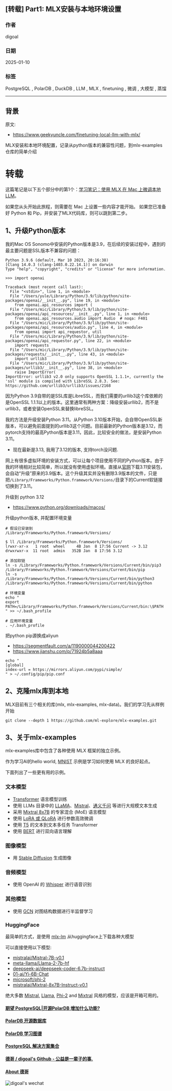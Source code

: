 ## [转载] Part1: MLX安装与本地环境设置    
                                                                                                
### 作者                                                                    
digoal                                                                    
                                                                           
### 日期                                                                         
2025-01-10                                                          
                                                                        
### 标签                                                                      
PostgreSQL , PolarDB , DuckDB , LLM , MLX , finetuning , 微调 , 大模型 , 蒸馏     
                                                                                               
----                                                                        
                                                                                      
## 背景    
原文:   
- https://www.geekyuncle.com/finetuning-local-llm-with-mlx/  
  
MLX安装和本地环境配置，记录从python版本的兼容性问题，到mlx-examples仓库的简单介绍  
  
# 转载  
  
这篇笔记是以下五个部分中的第1个：[学习笔记：使用 MLX 在 Mac 上微调本地 LLM](../202501/20250110_01.md)。  
  
如果您从头开始此旅程，则需要在 Mac 上设置一些内容才能开始。 如果您已准备好 Python 和 Pip，并安装了MLX代码库，则可以跳到第二步。  
  
## 1、升级Python版本  
我的Mac OS Sonomo中安装的Python版本是3.9，在后续的安装过程中，遇到的最主要问题是SSL版本不兼容的问题：  
```  
Python 3.9.6 (default, Mar 10 2023, 20:16:38)  
[Clang 14.0.3 (clang-1403.0.22.14.1)] on darwin  
Type "help", "copyright", "credits" or "license" for more information.  
  
>>> import openai  
  
Traceback (most recent call last):  
  File "<stdin>", line 1, in <module>  
  File "/Users/yule/Library/Python/3.9/lib/python/site-packages/openai/__init__.py", line 19, in <module>  
    from openai.api_resources import (  
  File "/Users/mic/Library/Python/3.9/lib/python/site-packages/openai/api_resources/__init__.py", line 1, in <module>  
    from openai.api_resources.audio import Audio  # noqa: F401  
  File "/Users/mic/Library/Python/3.9/lib/python/site-packages/openai/api_resources/audio.py", line 4, in <module>  
    from openai import api_requestor, util  
  File "/Users/mic/Library/Python/3.9/lib/python/site-packages/openai/api_requestor.py", line 22, in <module>  
    import requests  
  File "/Users/mic/Library/Python/3.9/lib/python/site-packages/requests/__init__.py", line 43, in <module>  
    import urllib3  
  File "/Users/mic/Library/Python/3.9/lib/python/site-packages/urllib3/__init__.py", line 38, in <module>  
    raise ImportError(  
ImportError: urllib3 v2.0 only supports OpenSSL 1.1.1+, currently the 'ssl' module is compiled with LibreSSL 2.8.3. See: https://github.com/urllib3/urllib3/issues/2168  
```  
  
因为Python 3.9自带的是SSL库是LibreSSL，而我们需要的urllib3这个库依赖的是OpenSSL 1.1.1以上的版本。这里通常有两种方案：降级安装urllib2，而不是urllib3，或者安装OpenSSL来替换libreSSL。  
  
我的方法是升级安装Python 3.11。从Python 3.10版本开始，会自带OpenSSL新版本，可以避免前面提到的urllib3这个问题。目前最新的Python版本是3.12，而pytorch支持的最高Python版本是3.11，因此，比较安全的做法，是安装Python 3.11。  
- 现在最新是3.13, 我用了3.12的版本, 支持torch没问题.    
  
网上有很多虚拟环境的安装方式，可以让每个项目使用不同的Python版本。由于我的环境相对比较简单，所以就没有使用虚拟环境。直接从[官网](https://www.python.org/downloads/macos/)下载3.11安装包，会自动“升级”原来的3.9版本。这个升级其实并没有删除3.9版本的文件，只是把`/Library/Frameworks/Python.framework/Versions/`目录下的Current软链接切换到了3.11。  
  
升级到 python 3.12  
- https://www.python.org/downloads/macos/     
  
升级python版本, 并配置环境变量    
```  
# 假设已安装到  
/Library/Frameworks/Python.framework/Versions/  
  
$ ll /Library/Frameworks/Python.framework/Versions/  
lrwxr-xr-x   1 root  wheel     4B Jan  8 17:56 Current -> 3.12  
drwxrwxr-x  11 root  admin   352B Jan  8 17:56 3.12  
  
# 添加软链  
ln -s /Library/Frameworks/Python.framework/Versions/Current/bin/pip3 /Library/Frameworks/Python.framework/Versions/Current/bin/pip  
ln -s /Library/Frameworks/Python.framework/Versions/Current/bin/python3 /Library/Frameworks/Python.framework/Versions/Current/bin/python  
  
# 环境变量  
echo "  
export PATH=/Library/Frameworks/Python.framework/Versions/Current/bin:\$PATH  
" >> ~/.bash_profile  
  
# 应用环境变量  
. ~/.bash_profile  
```  
    
把python pip源换成aliyun    
- https://segmentfault.com/a/1190000044200422    
- https://www.jianshu.com/p/71924b5a8aaa    
    
```    
echo "    
[global]    
index-url = https://mirrors.aliyun.com/pypi/simple/    
" > ~/.config/pip/pip.conf    
```    
  
## 2、克隆mlx库到本地  
  
MLX目前有三个相关的库(mlx, mlx-examples, mlx-data)。我们的学习先从样例开始  
```  
git clone --depth 1 https://github.com/ml-explore/mlx-examples.git  
```  
  
## 3、关于mlx-examples  
mlx-examples库中包含了各种使用 MLX 框架的独立示例。  
  
作为学习AI的hello world, [MNIST](https://github.com/ml-explore/mlx-examples/tree/main/mnist) 示例是学习如何使用 MLX 的良好起点。  
  
下面列出了一些更有用的示例。  
  
### 文本模型  
- [Transformer](https://github.com/ml-explore/mlx-examples/tree/main/transformer_lm) 语言模型训练  
- 使用 LLMs 目录中的 [LLaMA](https://github.com/ml-explore/mlx-examples/tree/main/llms/llama)、[Mistral](https://github.com/ml-explore/mlx-examples/tree/main/llms/mistral)、[通义千问](https://github.com/ml-explore/mlx-examples/tree/main/llms/qwen) 等进行大规模文本生成  
- 采用 [Mixtral 8x7B](https://github.com/ml-explore/mlx-examples/tree/main/llms/mixtral) 的专家混合 (MoE) 语言模型  
- 使用 [LoRA 或 QLoRA](https://github.com/ml-explore/mlx-examples/tree/main/lora) 进行参数高效微调  
- 使用 [T5](https://github.com/ml-explore/mlx-examples/tree/main/t5) 的文本到文本多任务 Transformer  
- 使用 [BERT](https://github.com/ml-explore/mlx-examples/tree/main/bert) 进行双向语言理解  
  
### 图像模型  
- 用 [Stable Diffusion](https://github.com/ml-explore/mlx-examples/tree/main/stable_diffusion) 生成图像  
  
### 音频模型  
- 使用 OpenAI 的 [Whisper](https://github.com/ml-explore/mlx-examples/tree/main/whisper) 进行语音识别  
  
### 其他模型  
- 使用 [GCN](https://github.com/ml-explore/mlx-examples/tree/main/gcn) 对图结构数据进行半监督学习  
  
### HuggingFace  
最简单的方式，是使用 [mlx-lm](https://github.com/ml-explore/mlx-examples/tree/main/llms/mlx_lm) 从huggingface上下载各种大模型  
  
可以直接使用以下模型:  
- [mistralai/Mistral-7B-v0.1](https://huggingface.co/mistralai/Mistral-7B-v0.1)  
- [meta-llama/Llama-2-7b-hf](https://huggingface.co/meta-llama/Llama-2-7b-hf)  
- [deepseek-ai/deepseek-coder-6.7b-instruct](https://huggingface.co/deepseek-ai/deepseek-coder-6.7b-instruct)  
- [01-ai/Yi-6B-Chat](https://huggingface.co/01-ai/Yi-6B-Chat)  
- [microsoft/phi-2](https://huggingface.co/microsoft/phi-2)  
- [mistralai/Mixtral-8x7B-Instruct-v0.1](https://huggingface.co/mistralai/Mixtral-8x7B-Instruct-v0.1)  
  
绝大多数 [Mistral](https://huggingface.co/models?library=transformers%2Csafetensors&other=mistral&sort=trending), [Llama](https://huggingface.co/models?library=transformers%2Csafetensors&other=llama&sort=trending), [Phi-2](https://huggingface.co/models?library=transformers%2Csafetensors&other=phi&sort=trending) and [Mixtral](https://huggingface.co/models?library=transformers%2Csafetensors&other=mixtral&sort=trending) 风格的模型，应该是开箱可用的。  
  
    
  
#### [期望 PostgreSQL|开源PolarDB 增加什么功能?](https://github.com/digoal/blog/issues/76 "269ac3d1c492e938c0191101c7238216")
  
  
#### [PolarDB 开源数据库](https://openpolardb.com/home "57258f76c37864c6e6d23383d05714ea")
  
  
#### [PolarDB 学习图谱](https://www.aliyun.com/database/openpolardb/activity "8642f60e04ed0c814bf9cb9677976bd4")
  
  
#### [PostgreSQL 解决方案集合](../201706/20170601_02.md "40cff096e9ed7122c512b35d8561d9c8")
  
  
#### [德哥 / digoal's Github - 公益是一辈子的事.](https://github.com/digoal/blog/blob/master/README.md "22709685feb7cab07d30f30387f0a9ae")
  
  
#### [About 德哥](https://github.com/digoal/blog/blob/master/me/readme.md "a37735981e7704886ffd590565582dd0")
  
  
![digoal's wechat](../pic/digoal_weixin.jpg "f7ad92eeba24523fd47a6e1a0e691b59")
  
